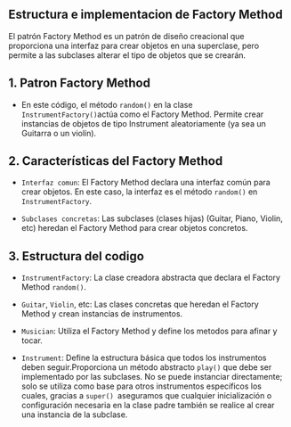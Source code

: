 ## Estructura e implementacion de Factory Method

El patrón Factory Method es un patrón de diseño creacional que proporciona una interfaz para crear objetos en una superclase, pero permite a las subclases alterar el tipo de objetos que se crearán.

## 1. Patron Factory Method

- En este código, el método `random()` en la clase  `InstrumentFactory()`actúa como el Factory Method. Permite crear instancias de objetos de tipo Instrument aleatoriamente (ya sea un Guitarra o un violín).

## 2. Características del Factory Method

- `Interfaz comun`: El Factory Method declara una interfaz común para crear objetos. En este caso, la interfaz es el método `random()` en `InstrumentFactory`.

- `Subclases concretas`: Las subclases (clases hijas) (Guitar, Piano, Violin, etc) heredan el Factory Method para crear objetos concretos.

## 3. Estructura del codigo

- `InstrumentFactory`: La clase creadora abstracta que declara el Factory Method `random()`.

- `Guitar`, `Violin`, etc:  Las clases concretas que heredan el Factory Method y crean instancias de instrumentos.

- `Musician`: Utiliza el Factory Method y define los metodos para afinar y tocar.

- `Instrument`: Define la estructura básica que todos los instrumentos deben seguir.Proporciona un método abstracto `play()` que debe ser implementado por las subclases.
No se puede instanciar directamente; solo se utiliza como base para otros instrumentos específicos los cuales, gracias a  `super() `aseguramos que cualquier inicialización o configuración necesaria en la clase padre también se realice al crear una instancia de la subclase.
